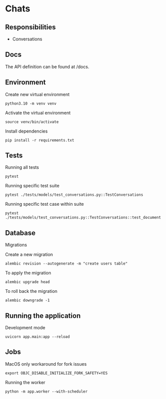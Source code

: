 # Chats

## Responsibilities

- Conversations

## Docs

The API definition can be found at /docs.

## Environment

Create new virtual environment

```
python3.10 -m venv venv
```

Activate the virtual environment

```
source venv/bin/activate
```

Install dependencies

```
pip install -r requirements.txt
```

## Tests

Running all tests

```
pytest
```

Running specific test suite

```
pytest ./tests/models/test_conversations.py::TestConversations
```

Running specific test case within suite

```
pytest ./tests/models/test_conversations.py::TestConversations::test_document
```

## Database

Migrations

Create a new migration

```
alembic revision --autogenerate -m "create users table"
```

To apply the migration

```
alembic upgrade head
```

To roll back the migration

```
alembic downgrade -1
```

## Running the application

Development mode

```
uvicorn app.main:app --reload
```

## Jobs

MacOS only workaround for fork issues

```
export OBJC_DISABLE_INITIALIZE_FORK_SAFETY=YES
```

Running the worker
```
python -m app.worker --with-scheduler
```